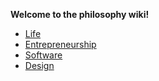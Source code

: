 **Welcome to the philosophy wiki!**

* [Life](https://github.com/dirkbosman/philosophy/wiki/Life)
* [Entrepreneurship](https://github.com/dirkbosman/philosophy/wiki/Entrepreneurship)
* [Software](https://github.com/dirkbosman/philosophy/wiki/Software)
* [Design](https://github.com/dirkbosman/philosophy/wiki/Design)
